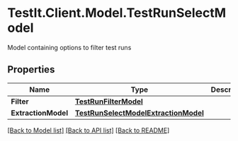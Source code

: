 # TestIt.Client.Model.TestRunSelectModel
Model containing options to filter test runs

## Properties

Name | Type | Description | Notes
------------ | ------------- | ------------- | -------------
**Filter** | [**TestRunFilterModel**](TestRunFilterModel.md) |  | [optional] 
**ExtractionModel** | [**TestRunSelectModelExtractionModel**](TestRunSelectModelExtractionModel.md) |  | [optional] 

[[Back to Model list]](../README.md#documentation-for-models) [[Back to API list]](../README.md#documentation-for-api-endpoints) [[Back to README]](../README.md)

